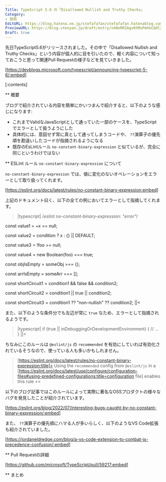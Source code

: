```yaml
---
Title: TypeScript 5.6 の「Disallowed Nullish and Truthy Checks」
Category:
- 技術
EditURL: https://blog.hatena.ne.jp/stefafafan/stefafafan.hatenablog.com/atom/entry/6802340630906568256
PreviewURL: https://blog.stenyan.jp/draft/entry/n40eRRZAgvKhMsPmhkCQdlZDdfw
Draft: true
---
```


先日TypeScript5.6がリリースされました。その中で「Disallowed Nullish and Truthy Checks」という内容が個人的に目を引いたので、軽く内容について知っておこうと思って関連Pull Requestの様子などを見ていきました。

[https://devblogs.microsoft.com/typescript/announcing-typescript-5-6/:embed]

[:contents]

** 概要

ブログで紹介されている内容を簡単にかいつまんで紹介すると、以下のような感じになります:
- これまでValidなJavaScriptとして通っていた一部のケースを、TypeScriptでエラーとして扱うようにした
- 具体的には、意図せず常に真として通ってしまうコードや、 <code>??</code>演算子の優先順を勘違いしたコードが指摘されるようになる
- 既存のEsLintルール <code>no-constant-binary-expression</code> と似ているが、完全に同じというわけではない

** ESLint ルール <code>no-constant-binary-expression</code> について

<code>no-constant-binary-expression</code> では、値に変化のないオペレーションをエラーとして取り扱ってくれます。

[https://eslint.org/docs/latest/rules/no-constant-binary-expression:embed]

上記のドキュメント曰く、以下の全ての例においてエラーとして指摘してくれます。

>|typescript|
/*eslint no-constant-binary-expression: "error"*/

const value1 = +x == null;

const value2 = condition ? x : {} || DEFAULT;

const value3 = !foo == null;

const value4 = new Boolean(foo) === true;

const objIsEmpty = someObj === {};

const arrIsEmpty = someArr === [];

const shortCircuit1 = condition1 && false && condition2;

const shortCircuit2 = condition1 || true || condition2;

const shortCircuit3 = condition1 ?? "non-nullish" ?? condition2;
||<

また、以下のような条件分でも左辺が常に <code>true</code> なため、エラーとして指摘されるようです。
>|typescript|
if (true || inDebuggingOrDevelopmentEnvironment) {
    // ...
}
||<

ちなみにこのルールは <code>@eslint/js</code> の <code>recommended</code> を有効にしていれば有効化されているそうなので、使っている人も多いかもしれません。

>[https://eslint.org/docs/latest/rules/no-constant-binary-expression:title]>
Using the <code>recommended</code> config from <code>@eslint/js</code> in a [https://eslint.org/docs/latest/use/configure/configuration-files#using-predefined-configurations:title=configuration file] enables this rule 
<<

以下のブログ記事ではこのルールによって実際に著名なOSSプロダクトの様々なバグを発見したことが紹介されています。

[https://eslint.org/blog/2022/07/interesting-bugs-caught-by-no-constant-binary-expression/:embed]

また、 <code>??</code>演算子の優先順にハマる人が多いらしく、以下のようなVS Code拡張も紹介されていました。

[https://jordaneldredge.com/blog/a-vs-code-extension-to-combat-js-precedence-confusion/:embed]

** Pull Requestの詳細

[https://github.com/microsoft/TypeScript/pull/59217:embed]

** まとめ
